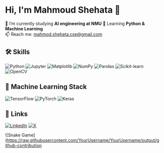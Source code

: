 # Hi, I'm Mahmoud Shehata 👋

🔭 I’m currently studying **AI engineering at NMU** 
🌱 Learning **Python & Machine Learning**  
📫 Reach me: [mahmod.shehata.cse@gmail.com](mailto:mahmod.shehata.cse@gmail.com)

## 🛠️ Skills
![Python](https://img.shields.io/badge/-Python-3776AB?logo=python&logoColor=white)
![Jupyter](https://cdn.jsdelivr.net/gh/devicons/devicon/icons/jupyter/jupyter-original.svg)
![Matplotlib](https://img.shields.io/badge/Matplotlib-%23ffffff.svg?style=flat&logo=Matplotlib&logoColor=black)
![NumPy](https://cdn.jsdelivr.net/gh/devicons/devicon/icons/numpy/numpy-original.svg)
![Pandas](https://cdn.jsdelivr.net/gh/devicons/devicon/icons/pandas/pandas-original.svg)
![Scikit-learn](https://img.shields.io/badge/scikit--learn-F7931E?style=flat&logo=scikit-learn&logoColor=white)
![OpenCV](https://cdn.jsdelivr.net/gh/devicons/devicon/icons/opencv/opencv-original.svg)

## 🔧 Machine Learning Stack
![TensorFlow](https://img.shields.io/badge/TensorFlow-FF6F00?style=flat&logo=tensorflow&logoColor=white)
![PyTorch](https://img.shields.io/badge/PyTorch-EE4C2C?style=flat&logo=pytorch&logoColor=white)
![Keras](https://img.shields.io/badge/Keras-D00000?style=flat&logo=keras&logoColor=white)

<!--## 📈 GitHub Stats
![Your GitHub Stats](https://github-readme-stats.vercel.app/api?username=yourusername&show_icons=true&theme=radical)

## 👀 Visitor Counter
![Visitor Count](https://visitor-badge.glitch.me/badge?page_id=MahmoudShehata25.MahmoudShehata25)-->

## 🔗 Links
[![LinkedIn](https://img.shields.io/badge/LinkedIn-0077B5?style=flat&logo=linkedin)](https://www.linkedin.com/in/mahmoud-shehata-205810164/)
[![X](https://img.shields.io/badge/X-000000?style=flat&logo=x&logoColor=white)](https://x.com/mahmoud_s418?s=21)

![Snake Game](https://raw.githubusercontent.com/YourUsername/YourUsername/output/github-contribution
